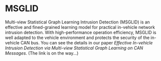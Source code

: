 # MSGLID
Multi-view Statistical Graph Learning Intrusion Detection (MSGLID) is an effective and fined-grained learning model for practical in-vehicle network intrusion detection. With high-performance operation efficiency, MSGLID is well adapted to the vehicle environment and protects the security of the in-vehicle CAN bus.
You can see the details in our paper *Effective In-vehicle Intrusion Detection via Multi-view Statistical Graph Learning on CAN Messages*. (The link is on the way...)
